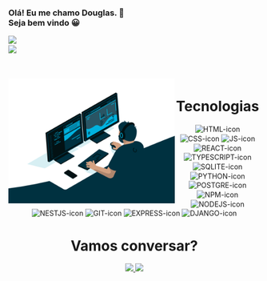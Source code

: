 ### Olá! Eu me chamo Douglas. 👋 <br>  Seja bem vindo 😀

<div>
  
   <a href="https://github.com/douglasdinizkenzie">
     
 <img height="180em" src="https://github-readme-stats.vercel.app/api/top-langs/?username=douglasdinizkenzie&theme=dark&hide_border=false&&layout=compact"/><br>
    <img height="200em" src="https://github-readme-stats.vercel.app/api?username=douglasdinizkenzie&show_icons=dark&theme=dark&include_all_commits=true&count_private=true"/>
       
     
   
  </a>
</div>

  ##

<div  align="center"> 
  <div  style="display: inline_block"><br>
    <img align="left" height="250" alt="coding-time" src="code.gif">
    <h1 align="center">Tecnologias</h1>
    <img align="center" height="40" width="50" alt="HTML-icon"  src="https://cdn.jsdelivr.net/gh/devicons/devicon/icons/html5/html5-plain-wordmark.svg">
     <img align="center" height="40" width="50" alt="CSS-icon"  src="https://cdn.jsdelivr.net/gh/devicons/devicon/icons/css3/css3-plain-wordmark.svg">
     <img align="center" height="40" width="50" alt="JS-icon"  src="https://cdn.jsdelivr.net/gh/devicons/devicon/icons/javascript/javascript-original.svg">
     <img align="center" height="40" width="50" alt="REACT-icon"  src="https://cdn.jsdelivr.net/gh/devicons/devicon/icons/react/react-original-wordmark.svg">
    <img align="center" height="40" width="50" alt="TYPESCRIPT-icon"  src="https://cdn.jsdelivr.net/gh/devicons/devicon/icons/typescript/typescript-original.svg">
     <img align="center" height="40" width="50" alt="SQLITE-icon"  src="https://cdn.jsdelivr.net/gh/devicons/devicon/icons/sqlite/sqlite-original-wordmark.svg">
     <img align="center" height="40" width="50" alt="PYTHON-icon"  src="https://cdn.jsdelivr.net/gh/devicons/devicon/icons/python/python-original-wordmark.svg">
      <img align="center" height="40" width="50" alt="POSTGRE-icon"  src="https://cdn.jsdelivr.net/gh/devicons/devicon/icons/postgresql/postgresql-plain-wordmark.svg">
    <img align="center" height="40" width="50" alt="NPM-icon"  src="https://cdn.jsdelivr.net/gh/devicons/devicon/icons/npm/npm-original-wordmark.svg">
     <img align="center" height="40" width="50" alt="NODEJS-icon"  src="https://cdn.jsdelivr.net/gh/devicons/devicon/icons/nodejs/nodejs-original.svg">
    <img align="center" height="40" width="50" alt="NESTJS-icon"  src="https://cdn.jsdelivr.net/gh/devicons/devicon/icons/nestjs/nestjs-plain.svg" >
    <img align="center" height="40" width="50" alt="GIT-icon"  src="https://cdn.jsdelivr.net/gh/devicons/devicon/icons/git/git-original.svg" >
    <img align="center" height="40" width="50" alt="EXPRESS-icon"  src="https://cdn.jsdelivr.net/gh/devicons/devicon/icons/express/express-original.svg" >
     <img align="center" height="40" width="50" alt="DJANGO-icon"  src="https://cdn.jsdelivr.net/gh/devicons/devicon/icons/django/django-plain.svg" >
   </div>
    


  <h1 align="center">Vamos conversar?</h1>
    <a href = "mailto: douglasslycooper@gmail.com">
      <img width="100" src="https://img.shields.io/badge/Gmail-D14836?style=for-the-badge&logo=gmail&logoColor=white">
    </a>
    <a href = "https://www.linkedin.com/in/douglas-diniz-/">
      <img width="128" src="https://img.shields.io/badge/LinkedIn-0077B5?style=for-the-badge&logo=linkedin&logoColor=white">
    </a>
  
</div>
  
